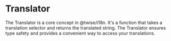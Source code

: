 # Translator

The Translator is a core concept in @twise/i18n. It's a function that takes a translation selector and returns the translated string. The Translator ensures type safety and provides a convenient way to access your translations.
